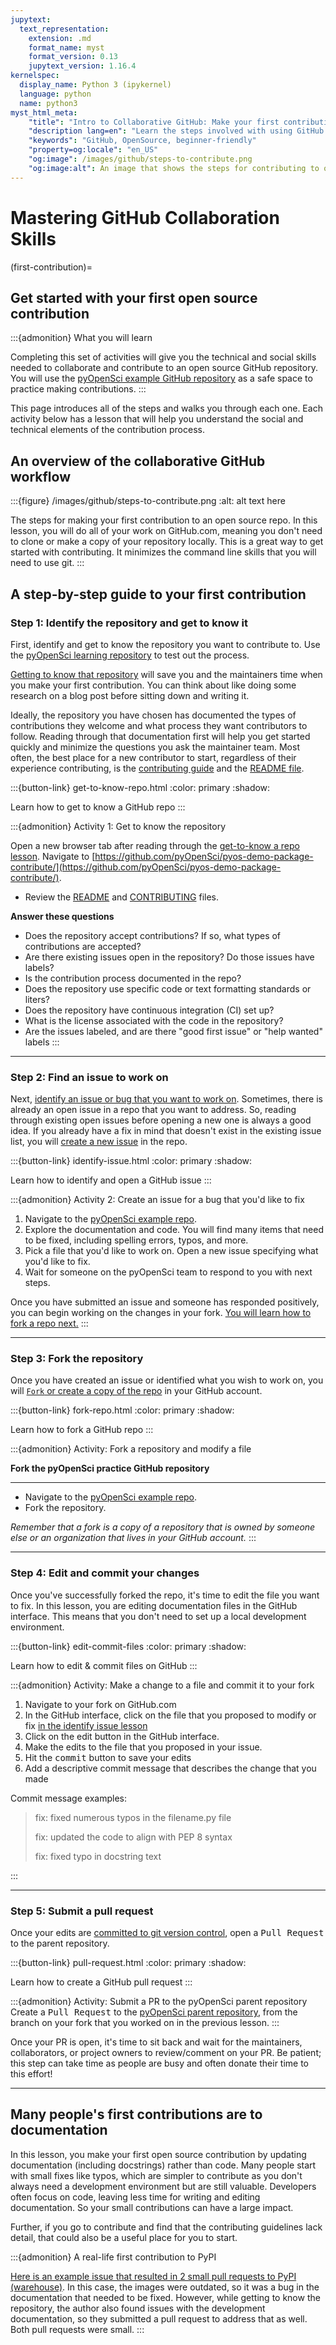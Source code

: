 ```yaml
---
jupytext:
  text_representation:
    extension: .md
    format_name: myst
    format_version: 0.13
    jupytext_version: 1.16.4
kernelspec:
  display_name: Python 3 (ipykernel)
  language: python
  name: python3
myst_html_meta:
    "title": "Intro to Collaborative GitHub: Make your first contribution to open source"
    "description lang=en": "Learn the steps involved with using GitHub to collaborate and contribute to open source code and documentation. A beginner-friendly guide."
    "keywords": "GitHub, OpenSource, beginner-friendly"
    "property=og:locale": "en_US"
    "og:image": /images/github/steps-to-contribute.png
    "og:image:alt": An image that shows the steps for contributing to open source on GitHub.
---
```


# Mastering GitHub Collaboration Skills 

(first-contribution)=

## Get started with your first open source contribution 

:::{admonition} What you will learn

Completing this set of activities will give you the technical and social skills needed to collaborate and contribute to an open source GitHub
repository. You will use the [pyOpenSci example GitHub repository](https://github.com/pyOpenSci/pyos-demo-package-contribute) as a safe space to practice making contributions.
:::

This page introduces all of the steps and walks you through each one. Each activity below has a lesson that will help you understand the social and technical elements of the contribution process.

## An overview of the collaborative GitHub workflow

:::{figure} /images/github/steps-to-contribute.png
:alt: alt text here

The steps for making your first contribution to an open source repo. In this lesson, you will do all of your work on GitHub.com, meaning you don't need to clone or make a copy of your repository locally. This is a great way to get started with contributing. It minimizes the command line skills that you will need to use git.
:::

## A step-by-step guide to your first contribution

### Step 1: Identify the repository and get to know it

First, identify and get to know the repository you want to contribute to. Use the [pyOpenSci learning repository](https://github.com/pyOpenSci/pyos-demo-package-contribute) to test out the process.

[Getting to know that repository](get-to-know-repo) will save you and the maintainers time when you make your first contribution. You can think about like doing some research on a blog post before sitting down and writing it. 

Ideally, the repository you have chosen has documented the types of contributions they welcome and what process they want contributors to follow. Reading through that documentation first will help you get started quickly and minimize the questions you ask the maintainer team. Most often, the best place for a new contributor to start, regardless of their experience contributing, is the [contributing guide](https://www.pyopensci.org/python-package-guide/documentation/repository-files/contributing-file.html) and the [README file](https://www.pyopensci.org/python-package-guide/documentation/repository-files/readme-file-best-practices.html). 

:::{button-link} get-to-know-repo.html
:color: primary
:shadow:

<i class="fa-brands fa-leanpub" style="color: #6ec9c3;"></i> Learn how to get to know a GitHub repo
:::

:::{admonition} Activity 1: Get to know the repository

Open a new browser tab after reading through the [get-to-know a repo lesson](get-to-know-repo). Navigate to [https://github.com/pyOpenSci/pyos-demo-package-contribute/](https://github.com/pyOpenSci/pyos-demo-package-contribute/).

* Review the [README](https://github.com/pyOpenSci/pyos-demo-package-contribute/blob/main/README.md) and [CONTRIBUTING](https://github.com/pyOpenSci/pyos-demo-package-contribute/blob/main/CONTRIBUTING.md) files.

**Answer these questions**

* Does the repository accept contributions? If so, what types of contributions are accepted?
* Are there existing issues open in the repository? Do those issues have labels?
* Is the contribution process documented in the repo?
* Does the repository use specific code or text formatting standards or liters?
* Does the repository have continuous integration (CI) set up?
* What is the license associated with the code in the repository?
* Are the issues labeled, and are there "good first issue" or "help wanted" labels
:::

******

### Step 2: Find an issue to work on

Next, [identify an issue or bug that you want to work on](identify-issue). Sometimes, there is already an open issue in a repo that you want to address. So, reading through existing open issues before opening a new one is always a good idea. If you already have a fix in mind that doesn't exist in the existing issue list, you will [create a new issue](create-issue) in the repo.

:::{button-link} identify-issue.html
:color: primary
:shadow:

<i class="fa-brands fa-leanpub" style="color: #6ec9c3;"></i> Learn how to identify and open a GitHub issue
:::

:::{admonition} Activity 2: Create an issue for a bug that you'd like to fix

1. Navigate to the [pyOpenSci example repo](https://github.com/pyOpenSci/pyos-demo-package-contribute).
2. Explore the documentation and code. You will find many items that need to be fixed, including spelling errors, typos, and more.
3. Pick a file that you'd like to work on. Open a new issue specifying what you'd like to fix.
4. Wait for someone on the pyOpenSci team to respond to you with next steps.

Once you have submitted an issue and someone has responded positively, you can begin working on the changes in your fork. [You will learn how to fork a repo next.](fork-repo)
:::

******

### Step 3: Fork the repository

Once you have created an issue or identified what you wish to work on, you will [`Fork` or create a copy of the repo](fork-repository) in your GitHub account.

:::{button-link} fork-repo.html
:color: primary
:shadow:

<i class="fa-brands fa-leanpub" style="color: #6ec9c3;"></i> Learn how to fork a GitHub repo
:::

:::{admonition} Activity: Fork a repository and modify a file

**Fork the pyOpenSci practice GitHub repository**
*******
* Navigate to the [pyOpenSci example repo](https://github.com/pyOpenSci/pyos-demo-package-contribute).
* Fork the repository.

*Remember that a fork is a copy of a repository that is owned by someone else or an organization that lives in your GitHub account.*
:::

********

### Step 4: Edit and commit your changes

Once you've successfully forked the repo, it's time to edit the file you want to fix. In this lesson, you are editing documentation files in the GitHub interface. This means that you don't need to set up a local development environment.

:::{button-link} edit-commit-files
:color: primary
:shadow:

<i class="fa-brands fa-leanpub" style="color: #6ec9c3;"></i> Learn how to  edit & commit files on GitHub
:::

:::{admonition} Activity: Make a change to a file and commit it to your fork

1. Navigate to your fork on GitHub.com
2. In the GitHub interface, click on the file that you proposed to modify or fix [in the identify issue lesson](identify-issue)
3. Click on the edit <kbd><i class="fa-solid fa-pencil"></i></kbd> button in the GitHub interface.
4. Make the edits to the file that you proposed in your issue.
5. Hit the <kbd>commit</kbd> button to save your edits
6. Add a descriptive commit message that describes the change that you made

Commit message examples:
> fix: fixed numerous typos in the filename.py file
>
> fix: updated the code to align with PEP 8 syntax
>
> fix: fixed typo in docstring text

:::

******

### Step 5: Submit a pull request

Once your edits are [committed to git version control](edit-commit-files), open a <kbd>Pull Request</kbd> to the parent repository.

:::{button-link} pull-request.html
:color: primary
:shadow:

<i class="fa-brands fa-leanpub" style="color: #6ec9c3;"></i> Learn how to create a GitHub pull request
:::

:::{admonition} Activity: Submit a PR to the pyOpenSci parent repository
Create a <kbd><i class="fa-solid fa-code-pull-request"></i> Pull Request</kbd> to the [pyOpenSci parent repository](https://github.com/pyOpenSci/pyos-demo-package-contribute), from the branch on your fork that you worked on in the previous lesson.
:::

Once your PR is open, it's time to sit back and wait for the maintainers, collaborators, or project owners to review/comment on your PR. Be patient; this step can take time as people are busy and often donate their time to this effort!

********

## Many people's first contributions are to documentation 

In this lesson, you make your first open source contribution by updating documentation (including docstrings) rather than code. Many people start with small fixes like typos, which are simpler to contribute as you don't always need a development environment but are still valuable. Developers often focus on code, leaving less time for writing and editing documentation. So your small contributions can have a large impact.

Further, if you go to contribute and find that the contributing guidelines lack detail, that could also be a useful place for you to start. 

:::{admonition} A real-life first contribution to PyPI

[Here is an example issue that resulted in 2 small pull requests to PyPI (warehouse)](https://github.com/pypi/warehouse/issues/17374). In this case, the images were outdated, so it was a bug in the documentation that needed to be fixed. However, while getting to know the repository, the author also found issues with the development documentation, so they submitted a pull request to address that as well. Both pull requests were small.
:::
